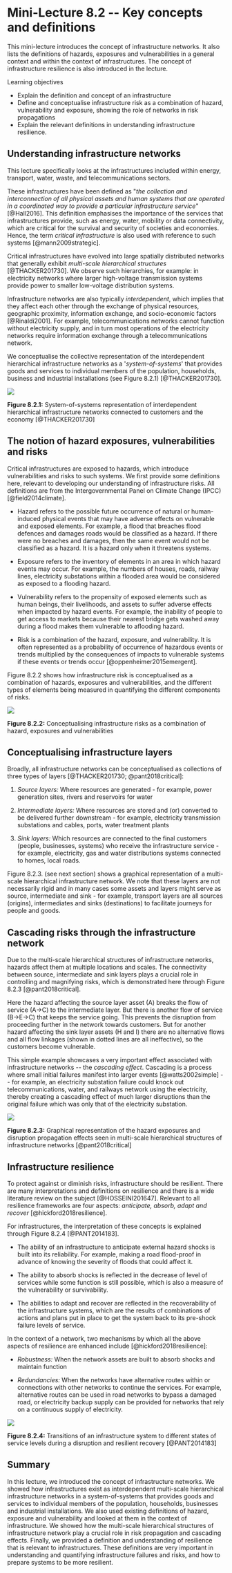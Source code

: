 # Mini-Lecture 8.2 -- Key concepts and definitions

This mini-lecture introduces the concept of infrastructure networks. It
also lists the definitions of hazards, exposures and vulnerabilities in
a general context and within the context of infrastructures. The concept
of infrastructure resilience is also introduced in the lecture.

Learning objectives

- Explain the definition and concept of an infrastructure
- Define and conceptualise infrastructure risk as a combination of hazard, vulnerability and exposure, showing the role of networks in risk propagations
- Explain the relevant definitions in understanding infrastructure resilience.

## Understanding infrastructure networks

This lecture specifically looks at the infrastructures included within
energy, transport, water, waste, and telecommunications sectors.

These infrastructures have been defined as "_the collection and
interconnection of all physical assets and human systems that are
operated in a coordinated way to provide a particular infrastructure
service_" [@Hall2016]. This definition emphasises the importance of
the services that infrastructures provide, such as energy, water,
mobility or data connectivity, which are critical for the survival and
security of societies and economies. Hence, the term _critical
infrastructure_ is also used with reference to such systems
[@mann2009strategic].

Critical infrastructures have evolved into large spatially distributed
networks that generally exhibit _multi-scale hierarchical structures_
[@THACKER201730]. We observe such hierarchies, for example: in
electricity networks where larger high-voltage transmission systems
provide power to smaller low-voltage distribution systems.

Infrastructure networks are also typically _interdependent_, which
implies that they affect each other through the exchange of physical
resources, geographic proximity, information exchange, and
socio-economic factors [@Rinaldi2001]. For example,
telecommunications networks cannot function without electricity supply,
and in turn most operations of the electricity networks require
information exchange through a telecommunications network.

We conceptualise the collective representation of the interdependent
hierarchical infrastructure networks as a '_system-of-systems_' that
provides goods and services to individual members of the population,
households, business and industrial installations (see Figure 8.2.1)
[@THACKER201730].

![](assets/Figure_8.2.1.png)

**Figure 8.2.1:** System-of-systems representation of interdependent
hierarchical infrastructure networks connected to customers and the
economy [@THACKER201730]

## The notion of hazard exposures, vulnerabilities and risks

Critical infrastructures are exposed to hazards, which introduce vulnerabilities and risks to such systems. We first provide some definitions here, relevant to developing our understanding of infrastructure risks. All definitions are from the Intergovernmental Panel on Climate Change (IPCC)[@field2014climate].

- Hazard refers to the possible future occurrence of natural or human-induced physical events that may have adverse effects on vulnerable and exposed elements. For example, a flood that breaches flood defences and damages roads would be classified as a hazard. If there were no breaches and damages, then the same event would not be classified as a hazard. It is a hazard only when it threatens systems.

- Exposure refers to the inventory of elements in an area in which hazard events may occur. For example, the numbers of houses, roads, railway lines, electricity substations within a flooded area would be considered as exposed to a flooding hazard.

- Vulnerability refers to the propensity of exposed elements such as human beings, their livelihoods, and assets to suffer adverse effects when impacted by hazard events. For example, the inability of people to get access to markets because their nearest bridge gets washed away during a flood makes them vulnerable to aflooding hazard.

- Risk is a combination of the hazard, exposure, and vulnerability. It is often represented as a probability of occurrence of hazardous events or trends multiplied by the consequences of impacts to vulnerable systems if these events or trends occur [@oppenheimer2015emergent].

Figure 8.2.2 shows how infrastructure risk is conceptualised as a combination of hazards, exposures and vulnerabilities, and the different types of elements being measured in quantifying the different components of risks.

![](assets/Figure_8.2.2.png)

**Figure 8.2.2:** Conceptualising infrastructure risks as a combination of hazard, exposures and vulnerabilities

## Conceptualising infrastructure layers

Broadly, all infrastructure networks can be conceptualised as
collections of three types of layers [@THACKER201730;
@pant2018critical]:

1. _Source layers:_ Where resources are generated - for example,
   power generation sites, rivers and reservoirs for water

2. _Intermediate layers:_ Where resources are stored and (or)
   converted to be delivered further downstream - for example,
   electricity transmission substations and cables, ports, water
   treatment plants

3. _Sink layers:_ Which resources are connected to the final
   customers (people, businesses, systems) who receive the infrastructure
   service - for example, electricity, gas and water distributions
   systems connected to homes, local roads.

Figure 8.2.3. (see next section) shows a graphical representation of a
multi-scale hierarchical infrastructure network. We note that these
layers are not necessarily rigid and in many cases some assets and
layers might serve as source, intermediate and sink - for example,
transport layers are all sources (origins), intermediates and sinks
(destinations) to facilitate journeys for people and goods.

## Cascading risks through the infrastructure network

Due to the multi-scale hierarchical structures of infrastructure
networks, hazards affect them at multiple locations and scales. The
connectivity between source, intermediate and sink layers plays a
crucial role in controlling and magnifying risks, which is demonstrated
here through Figure 8.2.3 [@pant2018critical].

Here the hazard affecting the source layer asset (A) breaks the flow of
service (A-\>C) to the intermediate layer. But there is another flow of
service (B-\>E-\>C) that keeps the service going. This prevents the
disruption from proceeding further in the network towards customers. But
for another hazard affecting the sink layer assets (H and I) there are
no alternative flows and all flow linkages (shown in dotted lines are
all ineffective), so the customers become vulnerable.

This simple example showcases a very important effect associated with
infrastructure networks -- the _cascading effect_. Cascading is a
process where small initial failures manifest into larger events
[@watts2002simple] -- for example, an electricity substation failure
could knock out telecommunications, water, and railways network using
the electricity, thereby creating a cascading effect of much larger
disruptions than the original failure which was only that of the
electricity substation.

![](assets/Figure_8.2.3.png)

**Figure 8.2.3:** Graphical representation of the hazard exposures and
disruption propagation effects seen in multi-scale hierarchical
structures of infrastructure networks [@pant2018critical]

## Infrastructure resilience

To protect against or diminish risks, infrastructure should be
resilient. There are many interpretations and definitions on resilience
and there is a wide literature review on the subject
[@HOSSEINI201647]. Relevant to all resilience frameworks are four
aspects: _anticipate, absorb, adapt and recover_
[@hickford2018resilience].

For infrastructures, the interpretation of these concepts is explained
through Figure 8.2.4 [@PANT2014183].

- The ability of an infrastructure to anticipate external hazard
  shocks is built into its reliability. For example, making a road
  flood-proof in advance of knowing the severity of floods that could
  affect it.

- The ability to absorb shocks is reflected in the decrease of level
  of services while some function is still possible, which is also a
  measure of the vulnerability or survivability.

- The abilities to adapt and recover are reflected in the
  recoverability of the infrastructure systems, which are the results
  of combinations of actions and plans put in place to get the system
  back to its pre-shock failure levels of service.

In the context of a network, two mechanisms by which all the above
aspects of resilience are enhanced include [@hickford2018resilience]:

- _Robustness:_ When the network assets are built to absorb shocks and
  maintain function

- _Redundancies:_ When the networks have alternative routes within or
  connections with other networks to continue the services. For
  example, alternative routes can be used in road networks to bypass a
  damaged road, or electricity backup supply can be provided for
  networks that rely on a continuous supply of electricity.

![](assets/Figure_8.2.4.png)

**Figure 8.2.4:** Transitions of an infrastructure system to different
states of service levels during a disruption and resilient recovery
[@PANT2014183]

## Summary

In this lecture, we introduced the concept of infrastructure networks.
We showed how infrastructures exist as interdependent multi-scale
hierarchical infrastructure networks in a system-of-systems that
provides goods and services to individual members of the population,
households, businesses and industrial installations. We also used
existing definitions of hazard, exposure and vulnerability and looked at
them in the context of infrastructure. We showed how the multi-scale
hierarchical structures of infrastructure network play a crucial role in
risk propagation and cascading effects. Finally, we provided a
definition and understanding of resilience that is relevant to
infrastructures. These definitions are very important in understanding
and quantifying infrastructure failures and risks, and how to prepare
systems to be more resilient.

